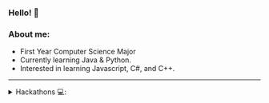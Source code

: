 ### Hello! 👋

### About me:
- First Year Computer Science Major<br/>
- Currently learning Java & Python.<br/>
- Interested in learning Javascript, C#, and C++.

---

<details>
<summary> Hackathons 💻: </summary>
  
<br/>

BC Hacks 4.0  - https://www.cscu.io/bc-hacks-4<br/>


</details>


